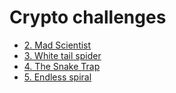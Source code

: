 # Crypto challenges


<!-- - [1. Not gonna get me](./1.%20Not%20gonna%20get%20me) -->

- [2. Mad Scientist](./3.%20Mad%20Scientist)
- [3. White tail spider](./3.%20White%20tail%20spider)
- [4. The Snake Trap](./4.%20The%20Snake%20Trap)
- [5. Endless spiral](./5.%20Endless%20spiral)


